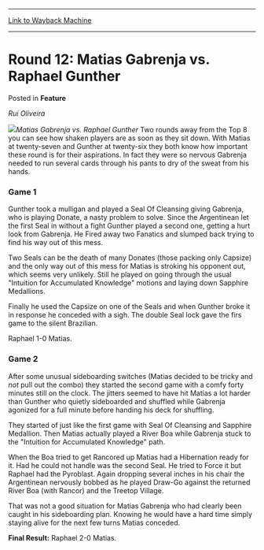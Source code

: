 
---
[Link to Wayback Machine](https://web.archive.org/web/20171030011320/https://magic.wizards.com/en/articles/archive/feature/round-12-matias-gabrenja-vs-raphael-gunther-2000-01-01)

[_metadata_:wayback_url]:- "https://magic.wizards.com/en/articles/archive/feature/round-12-matias-gabrenja-vs-raphael-gunther-2000-01-01"
[_metadata_:wayback_raw_url]:- "https://web.archive.org/web/20171030011320id_/https://magic.wizards.com/en/articles/archive/feature/round-12-matias-gabrenja-vs-raphael-gunther-2000-01-01"
[_metadata_:wayback_capture_timestamp]:- "2017-10-30 01:13:20+00:00"
[_metadata_:publish_date]:- "2000-01-01"
[_metadata_:description]:- "Rui Oliveira Matias Gabrenja vs. Raphael Gunther Two rounds away from the Top 8 you can see how shaken players are as soon as they sit down. With Matias at twenty-seven and Gunther at twenty-six they both know how important these round is for their aspirations. In fact they were so nervous Gabrenja needed to run several cards through his pants to dry of the sweat from his hands."
[_metadata_:generator]:- "Drupal 7 (http://drupal.org)"
---


Round 12: Matias Gabrenja vs. Raphael Gunther
=============================================



 Posted in **Feature**












*Rui Oliveira*


![](https://media.magic.wizards.com/image_legacy_migration/sideboard/images/gpcur01/a928.jpg)*Matias Gabrenja vs. Raphael Gunther*
Two rounds away from the Top 8 you can see how shaken players are as soon as they sit down. With Matias at twenty-seven and Gunther at twenty-six they both know how important these round is for their aspirations. In fact they were so nervous Gabrenja needed to run several cards through his pants to dry of the sweat from his hands.


### Game 1


Gunther took a mulligan and played a Seal Of Cleansing giving Gabrenja, who is playing Donate, a nasty problem to solve. Since the Argentinean let the first Seal in without a fight Gunther played a second one, getting a hurt look from Gabrenja. He Fired away two Fanatics and slumped back trying to find his way out of this mess.


Two Seals can be the death of many Donates (those packing only Capsize) and the only way out of this mess for Matias is stroking his opponent out, which seems very unlikely. Still he played on going through the usual "Intuition for Accumulated Knowledge" motions and laying down Sapphire Medallions.


Finally he used the Capsize on one of the Seals and when Gunther broke it in response he conceded with a sigh. The double Seal lock gave the firs game to the silent Brazilian.


Raphael 1-0 Matias.


### Game 2


After some unusual sideboarding switches (Matias decided to be tricky and *not* pull out the combo) they started the second game with a comfy forty minutes still on the clock. The jitters seemed to have hit Matias a lot harder than Gunther who quietly sideboarded and shuffled while Gabrenja agonized for a full minute before handing his deck for shuffling.


They started of just like the first game with Seal Of Cleansing and Sapphire Medallion. Then Matias actually played a River Boa while Gabrenja stuck to the "Intuition for Accumulated Knowledge" path.


When the Boa tried to get Rancored up Matias had a Hibernation ready for it. Had he could not handle was the second Seal. He tried to Force it but Raphael had the Pyroblast. Again dropping several inches in his chair the Argentinean nervously bobbed as he played Draw-Go against the returned River Boa (with Rancor) and the Treetop Village.


That was not a good situation for Matias Gabrenja who had clearly been caught in his sideboarding plan. Knowing he would have a hard time simply staying alive for the next few turns Matias conceded.


**Final Result:**  Raphael 2-0 Matias.








